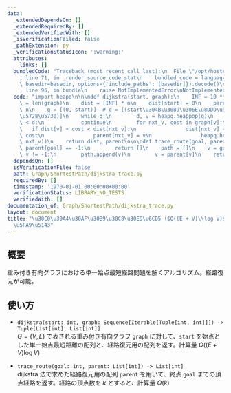 ```yaml
---
data:
  _extendedDependsOn: []
  _extendedRequiredBy: []
  _extendedVerifiedWith: []
  _isVerificationFailed: false
  _pathExtension: py
  _verificationStatusIcon: ':warning:'
  attributes:
    links: []
  bundledCode: "Traceback (most recent call last):\n  File \"/opt/hostedtoolcache/Python/3.10.1/x64/lib/python3.10/site-packages/onlinejudge_verify/documentation/build.py\"\
    , line 71, in _render_source_code_stat\n    bundled_code = language.bundle(stat.path,\
    \ basedir=basedir, options={'include_paths': [basedir]}).decode()\n  File \"/opt/hostedtoolcache/Python/3.10.1/x64/lib/python3.10/site-packages/onlinejudge_verify/languages/python.py\"\
    , line 96, in bundle\n    raise NotImplementedError\nNotImplementedError\n"
  code: "import heapq\n\n\ndef dijkstra(start, graph):\n    INF = 10 ** 18\n    n\
    \ = len(graph)\n    dist = [INF] * n\n    dist[start] = 0\n    parent = [-1] *\
    \ n\n    q = [(0, start)]  # q = [(start\u304B\u3089\u306E\u8DDD\u96E2, \u73FE\
    \u5728\u5730)]\n    while q:\n        d, v = heapq.heappop(q)\n        if dist[v]\
    \ < d:\n            continue\n        for nxt_v, cost in graph[v]:\n         \
    \   if dist[v] + cost < dist[nxt_v]:\n                dist[nxt_v] = dist[v] +\
    \ cost\n                parent[nxt_v] = v\n                heapq.heappush(q, (dist[nxt_v],\
    \ nxt_v))\n    return dist, parent\n\n\ndef trace_route(goal, parent):\n    if\
    \ parent[goal] == -1:\n        return []\n    path = []\n    v = goal\n    while\
    \ v != -1:\n        path.append(v)\n        v = parent[v]\n    return path[::-1]\n"
  dependsOn: []
  isVerificationFile: false
  path: Graph/ShortestPath/dijkstra_trace.py
  requiredBy: []
  timestamp: '1970-01-01 00:00:00+00:00'
  verificationStatus: LIBRARY_NO_TESTS
  verifiedWith: []
documentation_of: Graph/ShortestPath/dijkstra_trace.py
layout: document
title: "\u30C0\u30A4\u30AF\u30B9\u30C8\u30E9\u6CD5 ($O((E + V)\\log V)$) + \u7D4C\u8DEF\
  \u5FA9\u5143"
---
```


## 概要
重み付き有向グラフにおける単一始点最短経路問題を解くアルゴリズム。経路復元が可能。

## 使い方
- `dijkstra(start: int, graph: Sequence[Iterable[Tuple[int, int]]]) -> Tuple[List[int], List[int]]`  
$G = (V, E)$ で表される重み付き有向グラフ `graph` に対して、`start` を始点とした単一始点最短距離の配列と、経路復元用の配列を返す。計算量 $O((E + V)\log V)$

- `trace_route(goal: int, parent: List[int]) -> List[int]`  
dijkstra 法で求めた経路復元用の配列 `parent` を用いて、終点 `goal` までの頂点経路を返す。経路の頂点数を $k$ とすると、計算量 $O(k)$